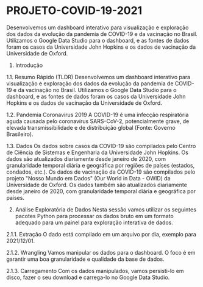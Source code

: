 # PROJETO-COVID-19-2021
Desenvolvemos um dashboard interativo para visualização e exploração dos dados da evolução da pandemia de COVID-19 e da vacinação no Brasil. Utilizamos o Google Data Studio para o dashboard, e as fontes de dados foram os casos da Universidade John Hopkins e os dados de vacinação da Universidade de Oxford.

1. Introdução

1.1. Resumo Rápido (TLDR)
Desenvolvemos um dashboard interativo para visualização e exploração dos dados da evolução da pandemia de COVID-19 e da vacinação no Brasil. Utilizamos o Google Data Studio para o dashboard, e as fontes de dados foram os casos da Universidade John Hopkins e os dados de vacinação da Universidade de Oxford.

1.2. Pandemia Coronavírus 2019
A COVID-19 é uma infecção respiratória aguda causada pelo coronavírus SARS-CoV-2, potencialmente grave, de elevada transmissibilidade e de distribuição global (Fonte: Governo Brasileiro).

1.3. Dados
Os dados sobre casos da COVID-19 são compilados pelo Centro de Ciência de Sistemas e Engenharia da Universidade John Hopkins. Os dados são atualizados diariamente desde janeiro de 2020, com granularidade temporal diária e geográfica por regiões de países (estados, condados, etc.). Os dados de vacinação da COVID-19 são compilados pelo projeto "Nosso Mundo em Dados" (Our World in Data - OWID) da Universidade de Oxford. Os dados também são atualizados diariamente desde janeiro de 2020, com granularidade temporal diária e geográfica por países.

2. Análise Exploratória de Dados
Nesta sessão vamos utilizar os seguintes pacotes Python para processar os dados bruto em um formato adequado para um painel para exploração interativa de dados.

2.1.1. Extração
O dado está compilado em um arquivo por dia, exemplo para 2021/12/01.

2.1.2. Wrangling
Vamos manipular os dados para o dashboard. O foco é em garantir uma boa granularidade e qualidade da base de dados.

2.1.3. Carregamento
Com os dados manipulados, vamos persisti-lo em disco, fazer o seu download e carrega-lo no Google Data Studio.
